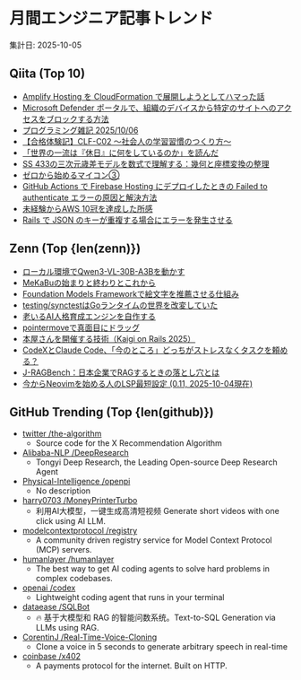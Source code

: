 # 月間エンジニア記事トレンド

集計日: 2025-10-05

## Qiita (Top 10)
- [Amplify Hosting を CloudFormation で展開しようとしてハマった話](https://qiita.com/h0uk1st4r/items/e2124f2f254007934631)
- [Microsoft Defender ポータルで、組織のデバイスから特定のサイトへのアクセスをブロックする方法](https://qiita.com/Rinatamu/items/07a46603a4634da19029)
- [プログラミング雑記 2025/10/06](https://qiita.com/ishisaka/items/8b89af8307005eb3ffef)
- [【合格体験記】CLF-C02 ～社会人の学習習慣のつくり方～](https://qiita.com/25Such/items/b4618108049c4bbaab39)
- [「世界の一流は『休日』に何をしているのか」を読んだ](https://qiita.com/e99h2121/items/4101286762b9ad9fec03)
- [SS 433の三次元歳差モデルを数式で理解する：幾何と座標変換の整理](https://qiita.com/sakaimaging/items/c14520d6bef2fb0d5f63)
- [ゼロから始めるマイコン③](https://qiita.com/FOURTEC-LABO/items/52262d3f966d94f5632a)
- [GitHub Actions で Firebase Hosting にデプロイしたときの Failed to authenticate エラーの原因と解決方法](https://qiita.com/takaki-inokuchi/items/d80479a82014cee804a7)
- [未経験からAWS 10冠を達成した所感](https://qiita.com/Marimuni0221/items/d87af5d70bcbed226eef)
- [Rails で JSON のキーが重複する場合にエラーを発生させる](https://qiita.com/QUANON/items/4d79f081a9aa9e53f46d)

## Zenn (Top {len(zenn)})
- [ローカル環境でQwen3-VL-30B-A3Bを動かす](https://zenn.dev/robustonian/articles/local_qwen3_vl)
- [MeKaBuの始まりと終わりとこれから](https://zenn.dev/te9no/articles/97f50f463a7a7d)
- [Foundation Models Frameworkで絵文字を推薦させる仕組み](https://zenn.dev/azookey/articles/153b1bf4da1119)
- [testing/synctestはGoランタイムの世界を改変していた](https://zenn.dev/yuta_kakiki/articles/9ec93623cfdc81)
- [老いるAI人格育成エンジンを自作する](https://zenn.dev/saldra/articles/fa8ea14b5a1880)
- [pointermoveで真面目にドラッグ](https://zenn.dev/nishinoshake/articles/ef76a7a740f4de)
- [本屋さんを開催する技術（Kaigi on Rails 2025）](https://zenn.dev/ko1/articles/69d8db0227b40a)
- [CodeXとClaude Code、「今のところ」どっちがストレスなくタスクを頼める？](https://zenn.dev/manabu/articles/f2f6b90f95c039)
- [J-RAGBench：日本企業でRAGするときの落とし穴とは](https://zenn.dev/neoai/articles/0998f81c39a583)
- [今からNeovimを始める人のLSP最短設定 (0.11, 2025-10-04現在)](https://zenn.dev/ras96/articles/4d9d9493d29c06)

## GitHub Trending (Top {len(github)})
- [twitter /the-algorithm](https://github.com/twitter/the-algorithm)
  - Source code for the X Recommendation Algorithm
- [Alibaba-NLP /DeepResearch](https://github.com/Alibaba-NLP/DeepResearch)
  - Tongyi Deep Research, the Leading Open-source Deep Research Agent
- [Physical-Intelligence /openpi](https://github.com/Physical-Intelligence/openpi)
  - No description
- [harry0703 /MoneyPrinterTurbo](https://github.com/harry0703/MoneyPrinterTurbo)
  - 利用AI大模型，一键生成高清短视频 Generate short videos with one click using AI LLM.
- [modelcontextprotocol /registry](https://github.com/modelcontextprotocol/registry)
  - A community driven registry service for Model Context Protocol (MCP) servers.
- [humanlayer /humanlayer](https://github.com/humanlayer/humanlayer)
  - The best way to get AI coding agents to solve hard problems in complex codebases.
- [openai /codex](https://github.com/openai/codex)
  - Lightweight coding agent that runs in your terminal
- [dataease /SQLBot](https://github.com/dataease/SQLBot)
  - 🔥 基于大模型和 RAG 的智能问数系统。Text-to-SQL Generation via LLMs using RAG.
- [CorentinJ /Real-Time-Voice-Cloning](https://github.com/CorentinJ/Real-Time-Voice-Cloning)
  - Clone a voice in 5 seconds to generate arbitrary speech in real-time
- [coinbase /x402](https://github.com/coinbase/x402)
  - A payments protocol for the internet. Built on HTTP.
